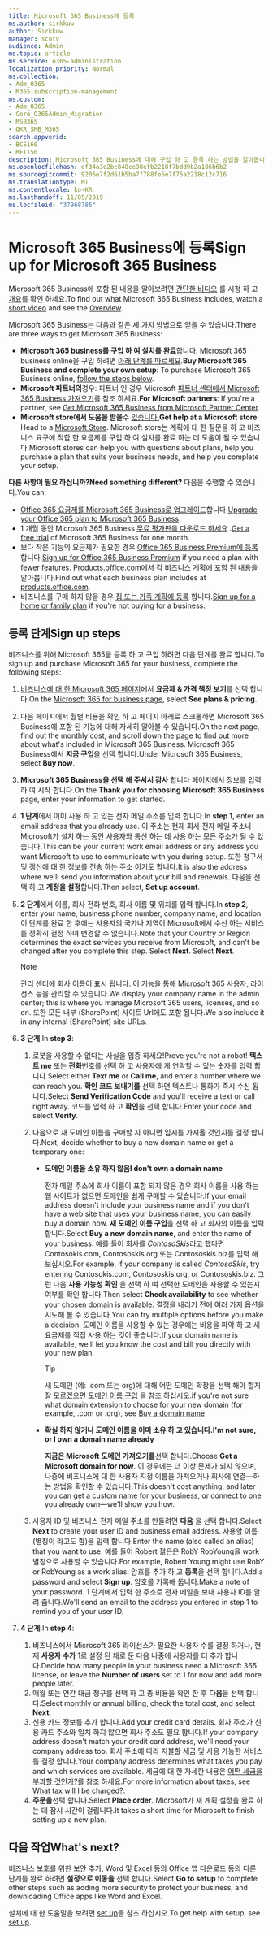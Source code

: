 ```yaml
---
title: Microsoft 365 Business에 등록
ms.author: sirkkuw
author: Sirkkuw
manager: scotv
audience: Admin
ms.topic: article
ms.service: o365-administration
localization_priority: Normal
ms.collection:
- Adm_O365
- M365-subscription-management
ms.custom:
- Adm_O365
- Core_O365Admin_Migration
- MSB365
- OKR_SMB_M365
search.appverid:
- BCS160
- MET150
description: Microsoft 365 Business에 대해 구입 하 고 등록 하는 방법을 알아봅니다.
ms.openlocfilehash: ef34a3e2bc848ce98efb2218f7bdd9b2a186b6b2
ms.sourcegitcommit: 9206e7f2d61b5ba7f788fe5e7f75a2218c12c716
ms.translationtype: MT
ms.contentlocale: ko-KR
ms.lasthandoff: 11/05/2019
ms.locfileid: "37968786"
---
```

# <a name="sign-up-for-microsoft-365-business"></a><span data-ttu-id="6a708-103">Microsoft 365 Business에 등록</span><span class="sxs-lookup"><span data-stu-id="6a708-103">Sign up for Microsoft 365 Business</span></span>

<span data-ttu-id="6a708-104">Microsoft 365 Business에 포함 된 내용을 알아보려면 [간단한 비디오](https://go.microsoft.com/fwlink/?linkid=2109651) 를 시청 하 고 [개요](microsoft-365-business-overview.md)를 확인 하세요.</span><span class="sxs-lookup"><span data-stu-id="6a708-104">To find out what Microsoft 365 Business includes, watch a [short video](https://go.microsoft.com/fwlink/?linkid=2109651) and see the [Overview](microsoft-365-business-overview.md).</span></span>

<span data-ttu-id="6a708-105">Microsoft 365 Business는 다음과 같은 세 가지 방법으로 얻을 수 있습니다.</span><span class="sxs-lookup"><span data-stu-id="6a708-105">There are three ways to get Microsoft 365 Business:</span></span>
- <span data-ttu-id="6a708-106">**Microsoft 365 business를 구입 하 여 설치를 완료**합니다. Microsoft 365 business online을 구입 하려면 [아래 단계를 따르세요](#sign-up-steps).</span><span class="sxs-lookup"><span data-stu-id="6a708-106">**Buy Microsoft 365 Business and complete your own setup**: To purchase Microsoft 365 Business online, [follow the steps below](#sign-up-steps).</span></span>
- <span data-ttu-id="6a708-107">**Microsoft 파트너의**경우: 파트너 인 경우 Microsoft [파트너 센터에서 Microsoft 365 Business 가져오기](get-microsoft-365-business.md#get-microsoft-365-business-from-microsoft-partner-center)를 참조 하세요.</span><span class="sxs-lookup"><span data-stu-id="6a708-107">**For Microsoft partners**: If you're a partner, see [Get Microsoft 365 Business from Microsoft Partner Center](get-microsoft-365-business.md#get-microsoft-365-business-from-microsoft-partner-center).</span></span>
- <span data-ttu-id="6a708-108">**Microsoft store에서 도움을 받을**수 [있습니다.](https://go.microsoft.com/fwlink/?linkid=2109652)</span><span class="sxs-lookup"><span data-stu-id="6a708-108">**Get help at a Microsoft store**: Head to a [Microsoft Store](https://go.microsoft.com/fwlink/?linkid=2109652).</span></span> <span data-ttu-id="6a708-109">Microsoft store는 계획에 대 한 질문을 하 고 비즈니스 요구에 적합 한 요금제를 구입 하 여 설치를 완료 하는 데 도움이 될 수 있습니다.</span><span class="sxs-lookup"><span data-stu-id="6a708-109">Microsoft stores can help you with questions about plans, help you purchase a plan that suits your business needs, and help you complete your setup.</span></span>

<span data-ttu-id="6a708-110">**다른 사항이 필요 하십니까?**</span><span class="sxs-lookup"><span data-stu-id="6a708-110">**Need something different?**</span></span> <span data-ttu-id="6a708-111">다음을 수행할 수 있습니다.</span><span class="sxs-lookup"><span data-stu-id="6a708-111">You can:</span></span>
- <span data-ttu-id="6a708-112">[Office 365 요금제를 Microsoft 365 Business로 업그레이드](migrate-to-microsoft-365-business.md)합니다.</span><span class="sxs-lookup"><span data-stu-id="6a708-112">[Upgrade your Office 365 plan to Microsoft 365 Business](migrate-to-microsoft-365-business.md).</span></span>
- <span data-ttu-id="6a708-113">1 개월 동안 Microsoft 365 Business [무료 평가판을 다운로드 하세요](https://go.microsoft.com/fwlink/p/?linkid=2102309) .</span><span class="sxs-lookup"><span data-stu-id="6a708-113">[Get a free trial](https://go.microsoft.com/fwlink/p/?linkid=2102309) of Microsoft 365 Business for one month.</span></span>
- <span data-ttu-id="6a708-114">보다 작은 기능의 요금제가 필요한 경우 [Office 365 Business Premium에 등록](https://go.microsoft.com/fwlink/p/?LinkID=510935) 합니다.</span><span class="sxs-lookup"><span data-stu-id="6a708-114">[Sign up for Office 365 Business Premium](https://go.microsoft.com/fwlink/p/?LinkID=510935) if you need a plan with fewer features.</span></span> <span data-ttu-id="6a708-115">[Products.office.com](https://go.microsoft.com/fwlink/?linkid=2109397)에서 각 비즈니스 계획에 포함 된 내용을 알아봅니다.</span><span class="sxs-lookup"><span data-stu-id="6a708-115">Find out what each business plan includes at [products.office.com](https://go.microsoft.com/fwlink/?linkid=2109397).</span></span>
- <span data-ttu-id="6a708-116">비즈니스를 구매 하지 않을 경우 [집 또는 가족 계획에 등록](https://go.microsoft.com/fwlink/?linkid=2109398) 합니다.</span><span class="sxs-lookup"><span data-stu-id="6a708-116">[Sign up for a home or family plan](https://go.microsoft.com/fwlink/?linkid=2109398) if you're not buying for a business.</span></span> 

## <a name="sign-up-steps"></a><span data-ttu-id="6a708-117">등록 단계</span><span class="sxs-lookup"><span data-stu-id="6a708-117">Sign up steps</span></span>

<span data-ttu-id="6a708-118">비즈니스를 위해 Microsoft 365을 등록 하 고 구입 하려면 다음 단계를 완료 합니다.</span><span class="sxs-lookup"><span data-stu-id="6a708-118">To sign up and purchase Microsoft 365 for your business, complete the following steps:</span></span>

1. <span data-ttu-id="6a708-119">[비즈니스에 대 한 Microsoft 365 페이지](https://go.microsoft.com/fwlink/?linkid=2109654)에서 **요금제 & 가격 책정 보기**를 선택 합니다.</span><span class="sxs-lookup"><span data-stu-id="6a708-119">On the [Microsoft 365 for business page](https://go.microsoft.com/fwlink/?linkid=2109654), select **See plans & pricing**.</span></span> 
2. <span data-ttu-id="6a708-120">다음 페이지에서 월별 비용을 확인 하 고 페이지 아래로 스크롤하면 Microsoft 365 Business에 포함 된 기능에 대해 자세히 알아볼 수 있습니다.</span><span class="sxs-lookup"><span data-stu-id="6a708-120">On the next page, find out the monthly cost, and scroll down the page to find out more about what's included in Microsoft 365 Business.</span></span> <span data-ttu-id="6a708-121">Microsoft 365 Business에서 **지금 구입**을 선택 합니다.</span><span class="sxs-lookup"><span data-stu-id="6a708-121">Under Microsoft 365 Business, select **Buy now**.</span></span>
3. <span data-ttu-id="6a708-122">**Microsoft 365 Business을 선택 해 주셔서 감사** 합니다 페이지에서 정보를 입력 하 여 시작 합니다.</span><span class="sxs-lookup"><span data-stu-id="6a708-122">On the **Thank you for choosing Microsoft 365 Business** page, enter your information to get started.</span></span>
4. <span data-ttu-id="6a708-123">**1 단계**에서 이미 사용 하 고 있는 전자 메일 주소를 입력 합니다.</span><span class="sxs-lookup"><span data-stu-id="6a708-123">In **step 1**, enter an email address that you already use.</span></span> <span data-ttu-id="6a708-124">이 주소는 현재 회사 전자 메일 주소나 Microsoft가 설치 하는 동안 사용자와 통신 하는 데 사용 하는 모든 주소가 될 수 있습니다.</span><span class="sxs-lookup"><span data-stu-id="6a708-124">This can be your current work email address or any address you want Microsoft to use to communicate with you during setup.</span></span> <span data-ttu-id="6a708-125">또한 청구서 및 갱신에 대 한 정보를 전송 하는 주소 이기도 합니다.</span><span class="sxs-lookup"><span data-stu-id="6a708-125">It is also the address where we'll send you information about your bill and renewals.</span></span> <span data-ttu-id="6a708-126">다음을 선택 하 고 **계정을 설정**합니다.</span><span class="sxs-lookup"><span data-stu-id="6a708-126">Then select, **Set up account**.</span></span>
5. <span data-ttu-id="6a708-127">**2 단계**에서 이름, 회사 전화 번호, 회사 이름 및 위치를 입력 합니다.</span><span class="sxs-lookup"><span data-stu-id="6a708-127">In **step 2**, enter your name, business phone number, company name, and location.</span></span> <span data-ttu-id="6a708-128">이 단계를 완료 한 후에는 사용자의 국가나 지역이 Microsoft에서 수신 하는 서비스를 정확히 결정 하며 변경할 수 없습니다.</span><span class="sxs-lookup"><span data-stu-id="6a708-128">Note that your Country or Region determines the exact services you receive from Microsoft, and can't be changed after you complete this step.</span></span> <span data-ttu-id="6a708-129"> Select **Next**. </span><span class="sxs-lookup"><span data-stu-id="6a708-129">Select **Next**.</span></span>
    > [!NOTE]
    > <span data-ttu-id="6a708-130">관리 센터에 회사 이름이 표시 됩니다. 이 기능을 통해 Microsoft 365 사용자, 라이선스 등을 관리할 수 있습니다.</span><span class="sxs-lookup"><span data-stu-id="6a708-130">We display your company name in the admin center; this is where you manage Microsoft 365 users, licenses, and so on.</span></span> <span data-ttu-id="6a708-131">또한 모든 내부 (SharePoint) 사이트 Url에도 포함 됩니다.</span><span class="sxs-lookup"><span data-stu-id="6a708-131">We also include it in any internal (SharePoint) site URLs.</span></span>
6. <span data-ttu-id="6a708-132">**3 단계**:</span><span class="sxs-lookup"><span data-stu-id="6a708-132">In **step 3**:</span></span>

    1. <span data-ttu-id="6a708-133">로봇을 사용할 수 없다는 사실을 입증 하세요!</span><span class="sxs-lookup"><span data-stu-id="6a708-133">Prove you're not a robot!</span></span> <span data-ttu-id="6a708-134">**텍스트 me** 또는 **전화**번호를 선택 하 고 사용자에 게 연락할 수 있는 숫자를 입력 합니다.</span><span class="sxs-lookup"><span data-stu-id="6a708-134">Select either **Text me** or **Call me**, and enter a number where we can reach you.</span></span> <span data-ttu-id="6a708-135">**확인 코드 보내기를** 선택 하면 텍스트나 통화가 즉시 수신 됩니다.</span><span class="sxs-lookup"><span data-stu-id="6a708-135">Select **Send Verification Code** and you'll receive a text or call right away.</span></span> <span data-ttu-id="6a708-136">코드를 입력 하 고 **확인**을 선택 합니다.</span><span class="sxs-lookup"><span data-stu-id="6a708-136">Enter your code and select **Verify**.</span></span>
    2. <span data-ttu-id="6a708-137">다음으로 새 도메인 이름을 구매할 지 아니면 임시를 가져올 것인지를 결정 합니다.</span><span class="sxs-lookup"><span data-stu-id="6a708-137">Next, decide whether to buy a new domain name or get a temporary one:</span></span>

        - <span data-ttu-id="6a708-138">**도메인 이름을 소유 하지 않음**</span><span class="sxs-lookup"><span data-stu-id="6a708-138">**I don't own a domain name**</span></span> 
        
            <span data-ttu-id="6a708-139">전자 메일 주소에 회사 이름이 포함 되지 않은 경우 회사 이름을 사용 하는 웹 사이트가 없으면 도메인을 쉽게 구매할 수 있습니다.</span><span class="sxs-lookup"><span data-stu-id="6a708-139">If your email address doesn't include your business name and if you don't have a web site that uses your business name, you can easily buy a domain now.</span></span> <span data-ttu-id="6a708-140">**새 도메인 이름 구입**을 선택 하 고 회사의 이름을 입력 합니다.</span><span class="sxs-lookup"><span data-stu-id="6a708-140">Select **Buy a new domain name**, and enter the name of your business.</span></span> <span data-ttu-id="6a708-141">예를 들어 회사를 *ContosoSkis*라고 했다면 Contosokis.com, Contososkis.org 또는 Contososkis.biz를 입력 해 보십시오.</span><span class="sxs-lookup"><span data-stu-id="6a708-141">For example, if your company is called *ContosoSkis*, try entering Contosokis.com, Contososkis.org, or Contososkis.biz.</span></span> <span data-ttu-id="6a708-142">그런 다음 **사용 가능성 확인** 을 선택 하 여 선택한 도메인을 사용할 수 있는지 여부를 확인 합니다.</span><span class="sxs-lookup"><span data-stu-id="6a708-142">Then select **Check availability** to see whether your chosen domain is available.</span></span> <span data-ttu-id="6a708-143">결정을 내리기 전에 여러 가지 옵션을 시도해 볼 수 있습니다.</span><span class="sxs-lookup"><span data-stu-id="6a708-143">You can try multiple options before you make a decision.</span></span> <span data-ttu-id="6a708-144">도메인 이름을 사용할 수 있는 경우에는 비용을 파악 하 고 새 요금제를 직접 사용 하는 것이 좋습니다.</span><span class="sxs-lookup"><span data-stu-id="6a708-144">If your domain name is available, we'll let you know the cost and bill you directly with your new plan.</span></span> 
       
            > [!TIP]
            > <span data-ttu-id="6a708-145">새 도메인 (예: .com 또는 org)에 대해 어떤 도메인 확장을 선택 해야 할지 잘 모르겠으면 [도메인 이름 구입](https://go.microsoft.com/fwlink/?linkid=2109700) 을 참조 하십시오.</span><span class="sxs-lookup"><span data-stu-id="6a708-145">if you're not sure what domain extension to choose for your new domain (for example, .com or .org), see [Buy a domain name](https://go.microsoft.com/fwlink/?linkid=2109700)</span></span>
        
        - <span data-ttu-id="6a708-146">**확실 하지 않거나 도메인 이름을 이미 소유 하 고 있습니다.**</span><span class="sxs-lookup"><span data-stu-id="6a708-146">**I'm not sure, or I own a domain name already**</span></span> 
        
             <span data-ttu-id="6a708-147">**지금은 Microsoft 도메인 가져오기를**선택 합니다.</span><span class="sxs-lookup"><span data-stu-id="6a708-147">Choose **Get a Microsoft domain for now**.</span></span> <span data-ttu-id="6a708-148">이 경우에는 더 이상 문제가 되지 않으며, 나중에 비즈니스에 대 한 사용자 지정 이름을 가져오거나 회사에 연결&mdash;하는 방법을 확인할 수 있습니다.</span><span class="sxs-lookup"><span data-stu-id="6a708-148">This doesn't cost anything, and later you can get a custom name for your business, or connect to one you already own&mdash;we'll show you how.</span></span>

    3. <span data-ttu-id="6a708-149">사용자 ID 및 비즈니스 전자 메일 주소를 만들려면 **다음** 을 선택 합니다.</span><span class="sxs-lookup"><span data-stu-id="6a708-149">Select **Next** to create your user ID and business email address.</span></span> <span data-ttu-id="6a708-150">사용할 이름 (별칭이 라고도 함)을 입력 합니다.</span><span class="sxs-lookup"><span data-stu-id="6a708-150">Enter the name (also called an alias) that you want to use.</span></span> <span data-ttu-id="6a708-151">예를 들어 Robert 젊은은 RobY RobYoung을 work 별칭으로 사용할 수 있습니다.</span><span class="sxs-lookup"><span data-stu-id="6a708-151">For example, Robert Young might use RobY or RobYoung as a work alias.</span></span> <span data-ttu-id="6a708-152">암호를 추가 하 고 **등록**을 선택 합니다.</span><span class="sxs-lookup"><span data-stu-id="6a708-152">Add a password and select **Sign up**.</span></span> <span data-ttu-id="6a708-153">암호를 기록해 둡니다.</span><span class="sxs-lookup"><span data-stu-id="6a708-153">Make a note of your password.</span></span> <span data-ttu-id="6a708-154">1 단계에서 입력 한 주소로 전자 메일을 보내 사용자 ID를 알려 줍니다.</span><span class="sxs-lookup"><span data-stu-id="6a708-154">We'll send an email to the address you entered in step 1 to remind you of your user ID.</span></span>
7. <span data-ttu-id="6a708-155">**4 단계**:</span><span class="sxs-lookup"><span data-stu-id="6a708-155">In **step 4**:</span></span> 

    1. <span data-ttu-id="6a708-156">비즈니스에서 Microsoft 365 라이선스가 필요한 사용자 수를 결정 하거나, 현재 **사용자 수가** 1로 설정 된 채로 둔 다음 나중에 사용자를 더 추가 합니다.</span><span class="sxs-lookup"><span data-stu-id="6a708-156">Decide how many people in your business need a Microsoft 365 license, or leave the **Number of users** set to 1 for now and add more people later.</span></span> 
    2. <span data-ttu-id="6a708-157">매월 또는 연간 대금 청구를 선택 하 고 총 비용을 확인 한 후 **다음**을 선택 합니다.</span><span class="sxs-lookup"><span data-stu-id="6a708-157">Select monthly or annual billing, check the total cost, and select **Next**.</span></span> 
    3. <span data-ttu-id="6a708-158">신용 카드 정보를 추가 합니다.</span><span class="sxs-lookup"><span data-stu-id="6a708-158">Add your credit card details.</span></span> <span data-ttu-id="6a708-159">회사 주소가 신용 카드 주소와 일치 하지 않으면 회사 주소도 필요 합니다.</span><span class="sxs-lookup"><span data-stu-id="6a708-159">If your company address doesn't match your credit card address, we'll need your company address too.</span></span> <span data-ttu-id="6a708-160">회사 주소에 따라 지불할 세금 및 사용 가능한 서비스를 결정 합니다.</span><span class="sxs-lookup"><span data-stu-id="6a708-160">Your company address determines what taxes you pay and which services are available.</span></span> <span data-ttu-id="6a708-161">세금에 대 한 자세한 내용은 [어떤 세금을 부과할 것인가?](https://go.microsoft.com/fwlink/?linkid=2109701)를 참조 하세요.</span><span class="sxs-lookup"><span data-stu-id="6a708-161">For more information about taxes, see [What tax will I be charged?](https://go.microsoft.com/fwlink/?linkid=2109701).</span></span>
    4. <span data-ttu-id="6a708-162">**주문을**선택 합니다.</span><span class="sxs-lookup"><span data-stu-id="6a708-162">Select **Place order**.</span></span> <span data-ttu-id="6a708-163">Microsoft가 새 계획 설정을 완료 하는 데 잠시 시간이 걸립니다.</span><span class="sxs-lookup"><span data-stu-id="6a708-163">It takes a short time for Microsoft to finish setting up a new plan.</span></span>

## <a name="whats-next"></a><span data-ttu-id="6a708-164">다음 작업</span><span class="sxs-lookup"><span data-stu-id="6a708-164">What's next?</span></span>

<span data-ttu-id="6a708-165">비즈니스 보호를 위한 보안 추가, Word 및 Excel 등의 Office 앱 다운로드 등의 다른 단계를 완료 하려면 **설정으로 이동을** 선택 합니다.</span><span class="sxs-lookup"><span data-stu-id="6a708-165">Select **Go to setup** to complete other steps such as adding more security to protect your business, and downloading Office apps like Word and Excel.</span></span>

<span data-ttu-id="6a708-166">설치에 대 한 도움말을 보려면 [set up](set-up.md)을 참조 하십시오.</span><span class="sxs-lookup"><span data-stu-id="6a708-166">To get help with setup, see [set up](set-up.md).</span></span>

